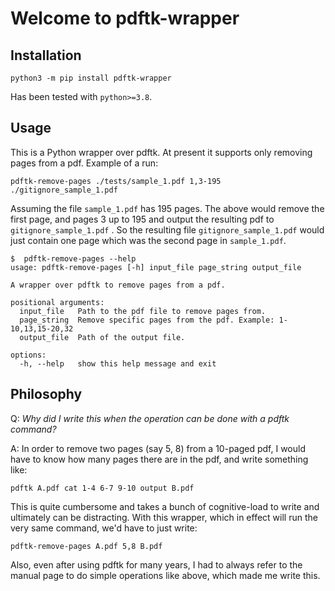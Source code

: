# Welcome to pdftk-wrapper

## Installation

```
python3 -m pip install pdftk-wrapper
```

Has been tested with `python>=3.8`.

## Usage

This is a Python wrapper over pdftk.  At present it supports only removing
pages from a pdf.  Example of a run:

```
pdftk-remove-pages ./tests/sample_1.pdf 1,3-195 ./gitignore_sample_1.pdf
```

Assuming the file `sample_1.pdf` has 195 pages.  The above would remove the first page, and pages 3 up to 195 and output the resulting pdf to `gitignore_sample_1.pdf` . So the resulting file `gitignore_sample_1.pdf` would just contain one page which was the second page in `sample_1.pdf`.

 

```
$  pdftk-remove-pages --help
usage: pdftk-remove-pages [-h] input_file page_string output_file

A wrapper over pdftk to remove pages from a pdf.

positional arguments:
  input_file   Path to the pdf file to remove pages from.
  page_string  Remove specific pages from the pdf. Example: 1-10,13,15-20,32
  output_file  Path of the output file.

options:
  -h, --help   show this help message and exit
```

## Philosophy

Q: _Why did I write this when the operation can be done with a pdftk command?_

A: In order to remove two pages (say 5, 8) from a 10-paged pdf, I would have to know how many pages there are in the pdf, and write something like:

```
pdftk A.pdf cat 1-4 6-7 9-10 output B.pdf
```

This is quite cumbersome and takes a bunch of cognitive-load to write and ultimately can be distracting.  With this wrapper, which in effect will run the very same command, we'd have to just write:

```
pdftk-remove-pages A.pdf 5,8 B.pdf
```

Also, even after using pdftk for many years, I had to always refer to the manual page to do simple operations like above, which made me write this.
